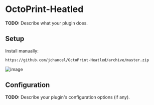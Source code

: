 # OctoPrint-Heatled

**TODO:** Describe what your plugin does.

## Setup

Install manually:

    https://github.com/jchancel/OctoPrint-Heatled/archive/master.zip

![image](https://user-images.githubusercontent.com/13112698/196035488-d56c92cd-2491-4bc2-a447-60b7778bdda1.png)



## Configuration

**TODO:** Describe your plugin's configuration options (if any).
